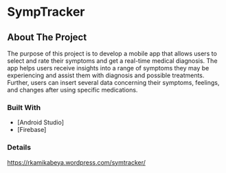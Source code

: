 # SympTracker

## About The Project
The purpose of this project is to develop a mobile app that allows users to select and rate their symptoms and get a real-time medical diagnosis. The app helps users receive insights into a range of symptoms they may be experiencing and assist them with diagnosis and possible treatments. Further, users can insert several data concerning their symptoms, feelings, and changes after using specific medications.

### Built With
* [Android Studio] 
* [Firebase] 

### Details 
https://rkamikabeya.wordpress.com/symtracker/
